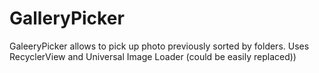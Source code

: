 # GalleryPicker
GaleeryPicker allows to pick up photo previously sorted by folders. Uses RecyclerView and Universal Image Loader (could be easily replaced))
